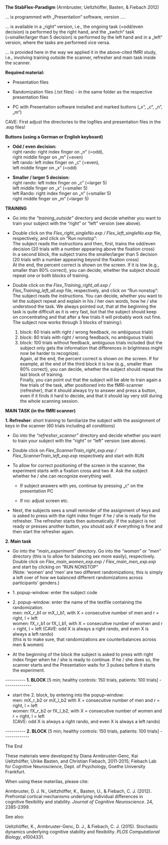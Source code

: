 **The StabFlex-Paradigm** (Armbruster, Ueltzhöffer, Basten, & Fiebach
2012)

... is programmed with „Presentation“ software, version ....

... is available in a „right“ version, i.e., the ongoing task (=odd/even
decision) is performed by the right hand, and the „switch“ task
(=smaller/larger than 5 decision) is performed by the left hand and in a
„left“ version, where the tasks are performed vice versa.

... is provided here in the way we applied it in the above-cited fMRI
study, i.e., involving training outside the scanner, refresher and main
task inside the scanner.

**Required material:**

-   Presentation files

-   Randomization files (.txt files) - in the same folder as the
    respective presentation files

-   PC with Presentation software installed and marked buttons („x“,
    „c“, „n“, „m“)

CAVE: First adjust the directories to the logfiles and presentation
files in the .exp files!

**Buttons (using a German or English keyboard)**

-   **Odd / even decision:**\
    right rando: right index finger on „n“ (=odd),\
    right middle finger on „m“ (=even)\
    left rando: left index finger on „c“ (=even),\
    left middle finger on „x“ (=odd)

-   **Smaller / larger 5 decision:**\
    right rando: left index finger on „c“ (=larger 5)\
    left middle finger on „x“ (=smaller 5)\
    left Rando: right index finger on „n“ (=smaller 5)\
    right middle finger on „m“ (=larger 5)

**TRAINING**

-   Go into the *“training\_outside”* directory and decide whether you
    want to train your subject with the “right” or “left” version (see
    above).

-   Double click on the *Flex\_right\_singleNo.exp /
    Flex\_left\_singleNo.exp* file, respectively, and click on “Run
    nonstop”:\
    The subject reads the instructions and then, first, trains the
    odd/even decision (20 trials with a number appearing above the
    fixation cross)\
    In a second block, the subject trains the smaller/larger than 5
    decision (20 trials with a number appearing beyond the fixation
    cross)\
    At the end, the percent correct is shown on the screen. If it is low
    (e.g., smaller than 80% correct), you can decide, whether the
    subject should repeat one or both blocks of training.

-   Double click on the *Flex\_Training\_right\_all.exp /
    Flex\_Training\_left\_all.exp* file, respectively, and click on “Run
    nonstop”:\
    The subject reads the instructions. You can decide, whether you want
    to let the subject repeat and explain in his / her own words, how he
    / she understood the task. We always pointed out, that at the
    beginning the task is quite difficult as it is very fast, but that
    the subject should keep on concentrating and that after a few trials
    it will probably work out fine.\
    The subject now works through 3 blocks of training:\
    1. block: 60 trials with right / wrong feedback, no ambiguous
    trials\
    2. block: 80 trials with right / wrong feedback, no ambiguous
    trials\
    3. block: 100 trials without feedback, ambiguous trials included
    (but the subject only gets the information that differences in
    brightness might now be harder to recognize).\
    Again, at the end, the percent correct is shown on the screen. If
    for example, at the end of the third block it is low (e.g., smaller
    than 80% correct), you can decide, whether the subject should repeat
    the last block of training.\
    Finally, you can point out that the subject will be able to train
    again a few trials of the task, after positioned into the
    fMRI-scanner (refresher), that it should always try to answer and
    press a button, even if it finds it hard to decide, and that it
    should lay very still during the whole scanning session.

**MAIN TASK (in the fMRI scanner)**

**1. Refresher**: short training to familiarize the subject with the
assignment of keys in the scanner (60 trials including all conditions)

-   Go into the *“refresher\_scanner”* directory and decide whether you
    want to train your subject with the “right” or “left” version (see
    above).

-   Double click on *Flex\_ScannerTrain\_right\_exp.exp /
    Flex\_ScannerTrain\_left\_exp.exp* respectively and start with RUN

-   To allow for correct positioning of the screen in the scanner, the
    experiment starts with a fixation cross and two \#. Ask the subject
    whether he / she can recognize everything well.

    -   If subject answers with yes, continue by pressing „c“ on the
        presentation PC

    -   If no: adjust screen etc.

-   Next, the subjects sees a small reminder of the assignment of keys
    and is asked to press with the right index finger if he / she is
    ready for the refresher. The refresher starts then automatically. If
    the subject is not ready or presses another button, you should ask
    if everything is fine and then start the refresher again.

**2. Main task**

-   Go into the *“main\_experiment”* directory. Go into the *“woman”* or
    *“men”* directory (this is to allow for balancing sex more easily),
    respectively. Double click on *Flex\_main\_women\_exp.exp /
    Flex\_main\_men\_exp.exp* and start by clicking on “RUN NONSTOP”\
    (Note: ‘women’ and ‘men’ are two different randomizations; this is
    simply a left over of how we balanced different randomizations
    across participants’ genders.)

-   1\. popup-window: enter the subject code

<!-- -->

-   2\. popup-window: enter the name of the textfile containing the
    randomization.\
    men: mX\_r\_b1 or mX\_l\_b1, with X = consecutive number of men and r =
    right, l = left\
    women: fX\_r\_b1 or fX\_l\_b1, with X = consecutive number of women and
    r = right, l = left (CAVE: odd X is always a right rando, and even X is
    always a left rando)\
    (this is to make sure, that randomizations are counterbalances across
    men & women)

<!-- -->

-   At the beginning of the block the subject is asked to press with
    right index finger when he / she is ready to continue. If he / she
    does so, the scanner starts and the Presentation waits for 3 pulses
    before it starts the experiment.

---------- **1. BLOCK** \[5 min; healthy controls: 150 trials, patients:
100 trials\] --------------

-   start the 2. block, by entering into the popup-window:\
    men: mX\_r\_b2 or mX\_l\_b2 with X = consecutive number of men and r
    = right, l = left\
    women: fX\_r\_b2 or fX\_l\_b2, with X = consecutive number of women
    and r = right, l = left\
    (CAVE: odd X is always a right rando, and even X is always a left
    rando)

---------- **2. BLOCK** \[5 min; healthy controls: 150 trials, patients:
100 trials\] -------------

The End

These materials were developed by Diana Armbruster-Genc, Kai
Ueltzhöffer, Ulrike Basten, and Christian Fiebach, 2011-2015; Fiebach
Lab for Cognitive Neuroscience, Dept. of Psychology, Goethe University
Frankfurt.

When using these materilas, please cite:

Armbruster, D. J. N., Ueltzhöffer, K., Basten, U., & Fiebach, C. J.
(2012). Prefrontal cortical mechanisms underlying individual differences
in cognitive flexibility and stability. *Journal of Cognitive
Neuroscience*. 24, 2385-2399.

See also:

Ueltzhöffer, K., Armbruster-Genc, D. J., & Fiebach, C. J. (2015).
Stochastic dynamics underlying cognitive stability and flexibility.
*PLOS Computational Biology*, e1004331.
